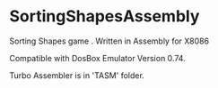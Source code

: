 # SortingShapesAssembly
Sorting Shapes game . Written in Assembly for X8086 

Compatible with  DosBox Emulator Version 0.74.

Turbo Assembler is in 'TASM' folder.
